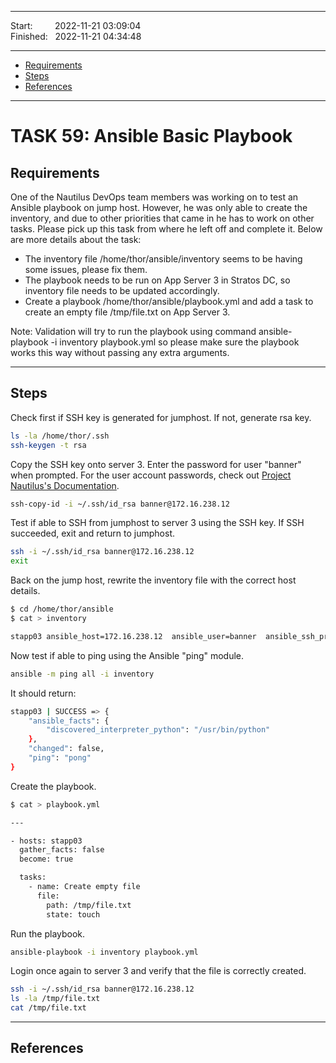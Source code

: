 
------------------------------

Start:  &nbsp;&nbsp;&nbsp;&nbsp;&nbsp;&nbsp;&nbsp;&nbsp;2022-11-21 03:09:04  
Finished: &nbsp;&nbsp;2022-11-21 04:34:48

------------------------------

- [Requirements](#requirements)
- [Steps](#steps)
- [References](#references)

------------------------------

# TASK 59: Ansible Basic Playbook

## Requirements

One of the Nautilus DevOps team members was working on to test an Ansible playbook on jump host. However, he was only able to create the inventory, and due to other priorities that came in he has to work on other tasks. Please pick up this task from where he left off and complete it. Below are more details about the task:

- The inventory file /home/thor/ansible/inventory seems to be having some issues, please fix them. 
- The playbook needs to be run on App Server 3 in Stratos DC, so inventory file needs to be updated accordingly.
- Create a playbook /home/thor/ansible/playbook.yml and add a task to create an empty file /tmp/file.txt on App Server 3.

Note: Validation will try to run the playbook using command ansible-playbook -i inventory playbook.yml so please make sure the playbook works this way without passing any extra arguments.

------------------------------

## Steps

Check first if SSH key is generated for jumphost. If not, generate rsa key.

```bash
ls -la /home/thor/.ssh 
ssh-keygen -t rsa 
```

Copy the SSH key onto server 3. Enter the password for user "banner" when prompted.
For the user account passwords, check out [Project Nautilus's Documentation](https://kodekloudhub.github.io/kodekloud-engineer/docs/projects/nautilus).

```bash
ssh-copy-id -i ~/.ssh/id_rsa banner@172.16.238.12
```

Test if able to SSH from jumphost to server 3 using the SSH key.
If SSH succeeded, exit and return to jumphost.

```bash
ssh -i ~/.ssh/id_rsa banner@172.16.238.12
exit 
```

Back on the jump host, rewrite the inventory file with the correct host details.

```bash
$ cd /home/thor/ansible
$ cat > inventory 

stapp03 ansible_host=172.16.238.12  ansible_user=banner  ansible_ssh_private_key_file=/home/thor/.ssh/id_rsa
```

Now test if able to ping using the Ansible "ping" module.

```bash
ansible -m ping all -i inventory
```

It should return:

```bash
stapp03 | SUCCESS => {
    "ansible_facts": {
        "discovered_interpreter_python": "/usr/bin/python"
    }, 
    "changed": false, 
    "ping": "pong"
}
```

Create the playbook.

```bash
$ cat > playbook.yml 

---

- hosts: stapp03
  gather_facts: false
  become: true 

  tasks:
    - name: Create empty file 
      file:
        path: /tmp/file.txt
        state: touch
```

Run the playbook. 

```bash
ansible-playbook -i inventory playbook.yml
```

Login once again to server 3 and verify that the file is correctly created.

```bash
ssh -i ~/.ssh/id_rsa banner@172.16.238.12
ls -la /tmp/file.txt 
cat /tmp/file.txt 
```

------------------------------

## References
